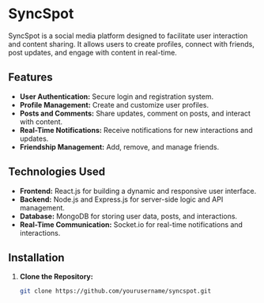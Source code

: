 # SyncSpot

SyncSpot is a social media platform designed to facilitate user interaction and content sharing. It allows users to create profiles, connect with friends, post updates, and engage with content in real-time.

## Features

- **User Authentication:** Secure login and registration system.
- **Profile Management:** Create and customize user profiles.
- **Posts and Comments:** Share updates, comment on posts, and interact with content.
- **Real-Time Notifications:** Receive notifications for new interactions and updates.
- **Friendship Management:** Add, remove, and manage friends.

## Technologies Used

- **Frontend:** React.js for building a dynamic and responsive user interface.
- **Backend:** Node.js and Express.js for server-side logic and API management.
- **Database:** MongoDB for storing user data, posts, and interactions.
- **Real-Time Communication:** Socket.io for real-time notifications and interactions.

## Installation

1. **Clone the Repository:**

   ```bash
   git clone https://github.com/yourusername/syncspot.git


